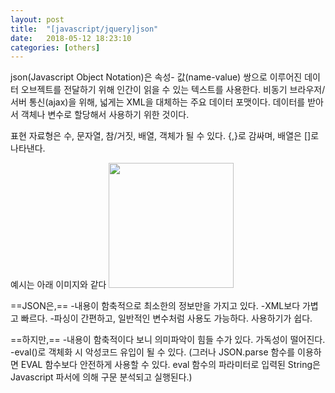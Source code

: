 ```yaml
---
layout: post
title:  "[javascript/jquery]json"
date:   2018-05-12 18:23:10
categories: [others]
---
```

json(Javascript Object Notation)은 속성- 값(name-value) 쌍으로 이루어진 데이터 오브젝트를 전달하기 위해 인간이 읽을 수 있는 텍스트를 사용한다. 비동기 브라우저/ 서버 통신(ajax)을 위해, 넓게는 XML을 대체하는 주요 데이터 포맷이다. 데이터를 받아서 객체나 변수로 할당해서 사용하기 위한 것이다.

표현 자료형은 수, 문자열, 참/거짓, 배열, 객체가 될 수 있다.
{,}로 감싸며, 배열은 []로 나타낸다.

예시는 아래 이미지와 같다
<img src="https://user-images.githubusercontent.com/26562553/39955870-625a5510-5611-11e8-81eb-79205d99161b.JPG" width="200">

==JSON은,==
-내용이 함축적으로 최소한의 정보만을 가지고 있다.
-XML보다 가볍고 빠르다.
-파싱이 간편하고, 일반적인 변수처럼 사용도 가능하다. 사용하기가 쉽다.

==하지만,==
-내용이 함축적이다 보니 의미파악이 힘들 수가 있다. 가독성이 떨어진다.
-eval()로 객체화 시 악성코드 유입이 될 수 있다.
(그러나 JSON.parse 함수를 이용하면 EVAL 함수보다 안전하게 사용할 수 있다. eval 함수의 파라미터로 입력된 String은 Javascript 파서에 의해 구문 분석되고 실행된다.)
